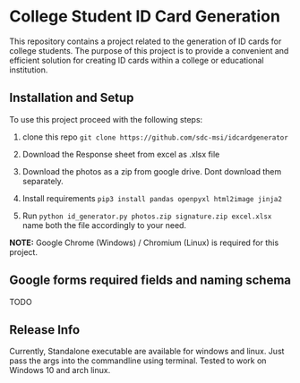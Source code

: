 # College Student ID Card Generation

This repository contains a project related to the generation of ID cards for
college students. The purpose of this project is to provide a convenient and
efficient solution for creating ID cards within a college or educational
institution.

## Installation and Setup

To use this project proceed with the following steps:

1. clone this repo `git clone https://github.com/sdc-msi/idcardgenerator`

2. Download the Response sheet from excel as .xlsx file

3. Download the photos as a zip from google drive. Dont download them
   separately.

4. Install requirements `pip3 install pandas openpyxl html2image jinja2`

5. Run `python id_generator.py photos.zip signature.zip excel.xlsx` name both the file
   accordingly to your need.

__NOTE:__ Google Chrome (Windows) / Chromium (Linux) is required for this project.

## Google forms required fields and naming schema

TODO

## Release Info

Currently, Standalone executable are available for windows and linux. Just pass
the args into the commandline using terminal. Tested to work on Windows 10 and
arch linux.

